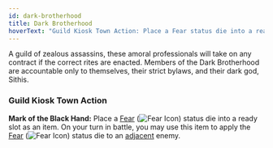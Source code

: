 ```yaml
---
id: dark-brotherhood
title: Dark Brotherhood
hoverText: "Guild Kiosk Town Action: Place a Fear status die into a ready slot as an item. On your turn in battle, you may use this item to apply the Fear status die to an adjacent enemy."
---
```


A guild of zealous assassins, these amoral professionals will take on any contract if the correct rites are enacted. Members of the Dark Brotherhood are accountable only to themselves, their strict bylaws, and their dark god, Sithis.

### Guild Kiosk Town Action
**Mark of the Black Hand:** Place a [Fear](/docs/all/status-effects/fear) (<img src="/icons/fear.svg" alt="Fear Icon" class="icon-svg" />) status die into a ready slot as an item. On your turn in battle, you may use this item to apply the [Fear](/docs/all/status-effects/fear) (<img src="/icons/fear.svg" alt="Fear Icon" class="icon-svg" />) status die to an [adjacent](/docs/all/glossary/adjacent) enemy.